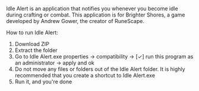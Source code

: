 Idle Alert is an application that notifies you whenever you become idle during crafting or combat. This application is for Brighter Shores, a game developed by Andrew Gower, the creator of RuneScape.

How to run Idle Alert:
1) Download ZIP
2) Extract the folder
3) Go to Idle Alert.exe properties -> compatibility -> [✓] run this program as an administrator -> apply and ok
4) Do not move any files or folders out of the Idle Alert folder. It is highly recommended that you create a shortcut to Idle Alert.exe
5) Run it, and you're done
